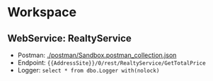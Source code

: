# Workspace

## WebService: RealtyService

* Postman: [./postman/Sandbox.postman_collection.json](./postman/Sandbox.postman_collection.json)
* Endpoint: `{{AddressSite}}/0/rest/RealtyService/GetTotalPrice`
* Logger: `select * from dbo.Logger with(nolock)`
